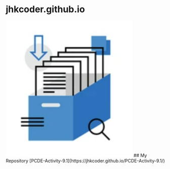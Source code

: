 # jhkcoder.github.io
<img src="repo.png" width="400">
## My Repository
[PCDE-Activity-9.1](https://jhkcoder.github.io/PCDE-Activity-9.1/)